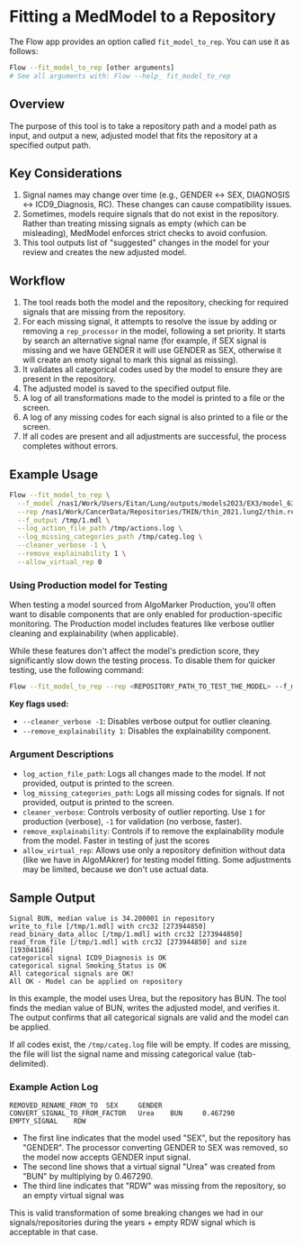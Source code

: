 # Fitting a MedModel to a Repository

The Flow app provides an option called `fit_model_to_rep`. You can use it as follows:

```bash
Flow --fit_model_to_rep [other arguments]
# See all arguments with: Flow --help_ fit_model_to_rep
```

## Overview

The purpose of this tool is to take a repository path and a model path as input, and output a new, adjusted model that fits the repository at a specified output path.

## Key Considerations

1. Signal names may change over time (e.g., GENDER ↔ SEX, DIAGNOSIS ↔ ICD9_Diagnosis, RC). These changes can cause compatibility issues.
2. Sometimes, models require signals that do not exist in the repository. Rather than treating missing signals as empty (which can be misleading), MedModel enforces strict checks to avoid confusion.
3. This tool outputs list of "suggested" changes in the model for your review and creates the new adjusted model.

## Workflow

1. The tool reads both the model and the repository, checking for required signals that are missing from the repository.
2. For each missing signal, it attempts to resolve the issue by adding or removing a `rep_processor` in the model, following a set priority. It starts by search an alternative signal name (for example, if SEX signal is missing and we have GENDER it will use GENDER as SEX, otherwise it will create an emoty signal to mark this signal as missing).
3. It validates all categorical codes used by the model to ensure they are present in the repository.
4. The adjusted model is saved to the specified output file.
5. A log of all transformations made to the model is printed to a file or the screen.
6. A log of any missing codes for each signal is also printed to a file or the screen.
7. If all codes are present and all adjustments are successful, the process completes without errors.

## Example Usage

```bash
Flow --fit_model_to_rep \
  --f_model /nas1/Work/Users/Eitan/Lung/outputs/models2023/EX3/model_63/config_params/exported_full_model.final.medmdl \
  --rep /nas1/Work/CancerData/Repositories/THIN/thin_2021.lung2/thin.repository \
  --f_output /tmp/1.mdl \
  --log_action_file_path /tmp/actions.log \
  --log_missing_categories_path /tmp/categ.log \
  --cleaner_verbose -1 \
  --remove_explainability 1 \
  --allow_virtual_rep 0
```

### Using Production model for Testing
When testing a model sourced from AlgoMarker Production, you'll often want to disable components that are only enabled for production-specific monitoring. The Production model includes features like verbose outlier cleaning and explainability (when applicable).

While these features don't affect the model's prediction score, they significantly slow down the testing process. To disable them for quicker testing, use the following command:

```bash
Flow --fit_model_to_rep --rep <REPOSITORY_PATH_TO_TEST_THE_MODEL> --f_model <PATH_TO_AM_MODEL> --f_output <OUTPUT_PATH_FOR_CHANGED_MODEL> --cleaner_verbose -1 --remove_explainability 1
```

**Key flags used:**

* `--cleaner_verbose -1`: Disables verbose output for outlier cleaning.
* `--remove_explainability 1`: Disables the explainability component.

### Argument Descriptions

- `log_action_file_path`: Logs all changes made to the model. If not provided, output is printed to the screen.
- `log_missing_categories_path`: Logs all missing codes for signals. If not provided, output is printed to the screen.
- `cleaner_verbose`: Controls verbosity of outlier reporting. Use `1` for production (verbose), `-1` for validation (no verbose, faster).
- `remove_explainability`: Controls if to remove the explainability module from the model. Faster in testing of just the scores
- `allow_virtual_rep`: Allows use only a repository definition without data (like we have in AlgoMAkrer) for testing model fitting. Some adjustments may be limited, because we don't use actual data.

## Sample Output

```text
Signal BUN, median value is 34.200001 in repository
write_to_file [/tmp/1.mdl] with crc32 [273944850]
read_binary_data_alloc [/tmp/1.mdl] with crc32 [273944850]
read_from_file [/tmp/1.mdl] with crc32 [273944850] and size [193041186]
categorical signal ICD9_Diagnosis is OK
categorical signal Smoking_Status is OK
All categorical signals are OK!
All OK - Model can be applied on repository
```

In this example, the model uses Urea, but the repository has BUN. The tool finds the median value of BUN, writes the adjusted model, and verifies it. The output confirms that all categorical signals are valid and the model can be applied.

If all codes exist, the `/tmp/categ.log` file will be empty. If codes are missing, the file will list the signal name and missing categorical value (tab-delimited).

### Example Action Log

```text
REMOVED_RENAME_FROM_TO  SEX     GENDER
CONVERT_SIGNAL_TO_FROM_FACTOR   Urea    BUN     0.467290
EMPTY_SIGNAL    RDW
```

- The first line indicates that the model used "SEX", but the repository has "GENDER". The processor converting GENDER to SEX was removed, so the model now accepts GENDER input signal.
- The second line shows that a virtual signal "Urea" was created from "BUN" by multiplying by 0.467290.
- The third line indicates that "RDW" was missing from the repository, so an empty virtual signal was

This is valid transformation of some breaking changes we had in our signals/repositories during the years + empty RDW signal which is acceptable in that case.